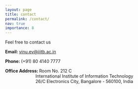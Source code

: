 ```yaml
---
layout: page
title: contact
permalink: /contact/
nav: true
importance: 8
---
```


Feel free to contact us

<b>Email: </b> vinu.ev@iiitb.ac.in

<b>Phone: </b> (+91) 80 4140 7777

<b>Office Address: </b> Room No. 212 C <br>
                        &ensp;&ensp;&ensp;&ensp;&ensp;&ensp;&ensp;&ensp;&ensp;&nbsp;&nbsp;&nbsp;&nbsp;&nbsp;&nbsp;&nbsp;&nbsp; International Institute of Information Technology <br>
                        &ensp;&ensp;&ensp;&ensp;&ensp;&ensp;&ensp;&ensp;&ensp;&nbsp;&nbsp;&nbsp;&nbsp;&nbsp;&nbsp;&nbsp;&nbsp; 26/C Electronics City, Bangalore - 560100, India
